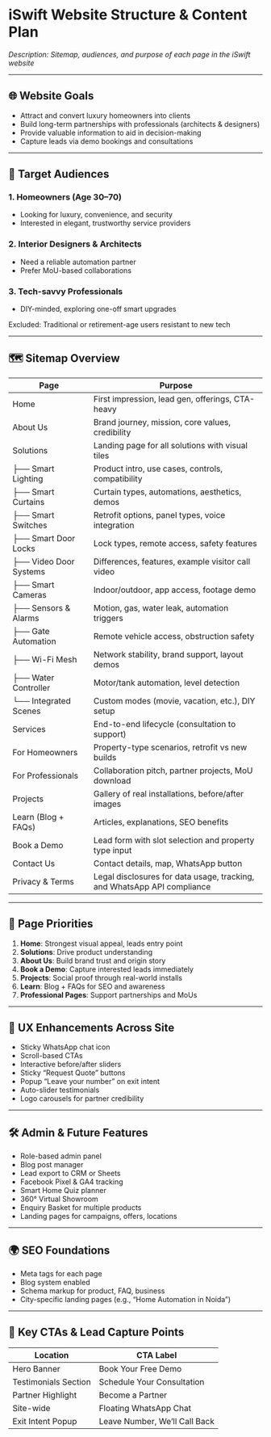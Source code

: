 # iSwift Website Structure & Content Plan

_Description: Sitemap, audiences, and purpose of each page in the iSwift website_

---

## 🌐 Website Goals

- Attract and convert luxury homeowners into clients
- Build long-term partnerships with professionals (architects & designers)
- Provide valuable information to aid in decision-making
- Capture leads via demo bookings and consultations

---

## 🎯 Target Audiences

### 1. Homeowners (Age 30–70)
- Looking for luxury, convenience, and security
- Interested in elegant, trustworthy service providers

### 2. Interior Designers & Architects
- Need a reliable automation partner
- Prefer MoU-based collaborations

### 3. Tech-savvy Professionals
- DIY-minded, exploring one-off smart upgrades

Excluded: Traditional or retirement-age users resistant to new tech

---

## 🗺️ Sitemap Overview

| Page                   | Purpose                                                                          |
|------------------------|----------------------------------------------------------------------------------|
| Home                   | First impression, lead gen, offerings, CTA-heavy                               |
| About Us               | Brand journey, mission, core values, credibility                               |
| Solutions              | Landing page for all solutions with visual tiles                               |
| ├── Smart Lighting     | Product intro, use cases, controls, compatibility                               |
| ├── Smart Curtains     | Curtain types, automations, aesthetics, demos                                  |
| ├── Smart Switches     | Retrofit options, panel types, voice integration                               |
| ├── Smart Door Locks   | Lock types, remote access, safety features                                      |
| ├── Video Door Systems | Differences, features, example visitor call video                              |
| ├── Smart Cameras      | Indoor/outdoor, app access, footage demo                                        |
| ├── Sensors & Alarms   | Motion, gas, water leak, automation triggers                                   |
| ├── Gate Automation    | Remote vehicle access, obstruction safety                                      |
| ├── Wi-Fi Mesh         | Network stability, brand support, layout demos                                 |
| ├── Water Controller   | Motor/tank automation, level detection                                         |
| └── Integrated Scenes  | Custom modes (movie, vacation, etc.), DIY setup                                |
| Services               | End-to-end lifecycle (consultation to support)                                 |
| For Homeowners         | Property-type scenarios, retrofit vs new builds                                |
| For Professionals      | Collaboration pitch, partner projects, MoU download                           |
| Projects               | Gallery of real installations, before/after images                             |
| Learn (Blog + FAQs)    | Articles, explanations, SEO benefits                                           |
| Book a Demo            | Lead form with slot selection and property type input                          |
| Contact Us             | Contact details, map, WhatsApp button                                          |
| Privacy & Terms        | Legal disclosures for data usage, tracking, and WhatsApp API compliance        |

---

## 📌 Page Priorities

1. **Home**: Strongest visual appeal, leads entry point
2. **Solutions**: Drive product understanding
3. **About Us**: Build brand trust and origin story
4. **Book a Demo**: Capture interested leads immediately
5. **Projects**: Social proof through real-world installs
6. **Learn**: Blog + FAQs for SEO and awareness
7. **Professional Pages**: Support partnerships and MoUs

---

## 🧰 UX Enhancements Across Site

- Sticky WhatsApp chat icon
- Scroll-based CTAs
- Interactive before/after sliders
- Sticky “Request Quote” buttons
- Popup “Leave your number” on exit intent
- Auto-slider testimonials
- Logo carousels for partner credibility

---

## 🛠 Admin & Future Features

- Role-based admin panel
- Blog post manager
- Lead export to CRM or Sheets
- Facebook Pixel & GA4 tracking
- Smart Home Quiz planner
- 360° Virtual Showroom
- Enquiry Basket for multiple products
- Landing pages for campaigns, offers, locations

---

## 🌍 SEO Foundations

- Meta tags for each page
- Blog system enabled
- Schema markup for product, FAQ, business
- City-specific landing pages (e.g., “Home Automation in Noida”)

---

## 🔄 Key CTAs & Lead Capture Points

| Location              | CTA Label                        |
|------------------------|----------------------------------|
| Hero Banner           | Book Your Free Demo              |
| Testimonials Section  | Schedule Your Consultation       |
| Partner Highlight     | Become a Partner                 |
| Site-wide             | Floating WhatsApp Chat           |
| Exit Intent Popup     | Leave Number, We’ll Call Back    |
